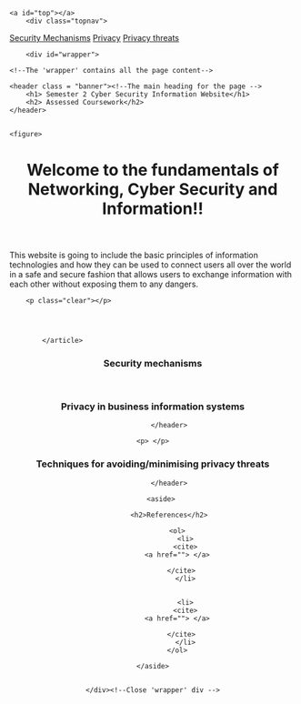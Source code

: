 <html lang="en"><!--default language of the document content -->

<body>
    

    
    <a id="top"></a>
     	<div class="topnav"> 
  <a class="active" href="#home"></a>
  <a href="SecurityMechanisms.md"> Security Mechanisms</a>
  <a href="Privacy.md"> Privacy</a>
  <a href="PrivacyThreats.md"> Privacy threats</a>
  
</div>




<div class="dropdown" style="float:right;">
    

</div>

    
    	<div id="wrapper">
   
     
 
<!--Markup all web page content inside the 'body' tags -->

	<!--The 'wrapper' contains all the page content-->
	
    <header class = "banner"><!--The main heading for the page -->
		<h1> Semester 2 Cyber Security Information Website</h1>
		<h2> Assessed Coursework</h2>
	</header>
	
	
	<figure>


</figure>

<header>
	<h1> Welcome to the fundamentals of Networking, Cyber Security and Information!!</h1>
			
</header>

<article>
	<p> This website is going to include the basic principles of information technologies and how they can be used to connect users all over the world in a safe and secure fashion that allows users to exchange information with each other without exposing them to any dangers.
			        </p>



		<p class="clear"></p>

		
		

			</article>
			
<a id="security"></a>


<header>
	<h3> Security mechanisms </h3>
			
</header>


<article>
    <p> </p>
    
        
</article>


<a id="privacy"></a>

<header>
			<h3> Privacy in business information systems  </h3>
				
			</header>

<article>
    
    <p> </p>
   
</article>



<a id="w6"></a>
<header>
			<h3> Techniques for avoiding/minimising privacy threats </h3>
				
			</header>
			
			
<article>  
<p></p>

<p></p>


</article>


        <aside>
        
        	<h2>References</h2>
            
            	<ol>
                    <li>
                    <cite>
                <a href=""> </a>
                            
                    </cite>  
                    </li>


                    <li>
                    <cite>
                <a href=""> </a>
                            
                    </cite>  
                    </li>
                </ol>
            
        </aside>    
 

	</div><!--Close 'wrapper' div -->
</body><!--Close 'body' -->
</html><!--Close 'html' -->
